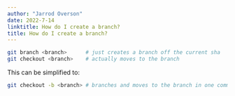 ```yaml
---
author: "Jarrod Overson"
date: 2022-7-14
linktitle: How do I create a branch?
title: How do I create a branch?
---
```


```sh
git branch <branch>      # just creates a branch off the current sha
git checkout <branch>    # actually moves to the branch
```

This can be simplified to:

```sh
git checkout -b <branch> # branches and moves to the branch in one command
```
